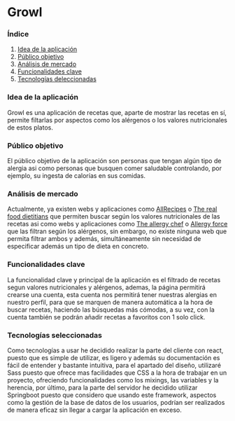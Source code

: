 # Growl

### Índice

1. [Idea de la aplicación](#idea-de-la-aplicación)
2. [Público objetivo](#público-objetivo)
3. [Análisis de mercado](#análisis-de-mercado)
4. [Funcionalidades clave](#funcionalidades-clave)
5. [Tecnologías deleccionadas](#tecnologías-seleccionadas)

### Idea de la aplicación

Growl es una aplicación de recetas que, aparte de mostrar las recetas en sí, permite filtarlas por aspectos como los 
alérgenos o los valores nutricionales de estos platos.

### Público objetivo

El público objetivo de la aplicación son personas que tengan algún tipo de alergia asi como personas que busquen comer 
saludable controlando, por ejemplo, su ingesta de calorías en sus comidas.

### Análisis de mercado

Actualmente, ya existen webs y aplicaciones como [AllRecipes](https://www.allrecipes.com/) o 
[The real food dietitians](https://therealfooddietitians.com/recipe-filter/) que permiten buscar según los valores 
nutricionales de las recetas asi como webs y aplicaciones como [The allergy chef](https://raise.theallergychef.com/advanced-recipe-search/) 
o [Allergy force](https://www.allergyforce.com/) que las filtran según los alérgenos, 
sin embargo, no existe ninguna web que permita filtrar ambos y además, simultáneamente sin necesidad de especificar 
además un tipo de dieta en concreto.

### Funcionalidades clave

La funcionalidad clave y principal de la aplicación es el filtrado de recetas segun valores nutricionales y alérgenos, 
ademas, la página permitirá crearse una cuenta, esta cuenta nos permitirá tener nuestras alergias en nuestro perfil, 
para que se marquen de manera automática a la hora de buscar recetas, haciendo las búsquedas más cómodas, a su vez, con 
la cuenta también se podrán añadir recetas a favoritos con 1 solo click.

### Tecnologías seleccionadas

Como tecnologías a usar he decidido realizar la parte del cliente con react, puesto que es simple de utilizar, 
es ligero y además su documentación es fácil de entender y bastante intuitiva, para el apartado del diseño, utilizaré 
Sass puesto que ofrece mas facilidades que CSS a la hora de trabajar en un proyecto, ofreciendo funcionalidades como los 
mixings, las variables y la herencia, por último, para la parte del servidor he decidido utilizar Springboot puesto que 
considero que usando este framework, aspectos como la gestión de la base de datos de los usuarios, podrían ser realizados
de manera eficaz sin llegar a cargar la aplicación en exceso.